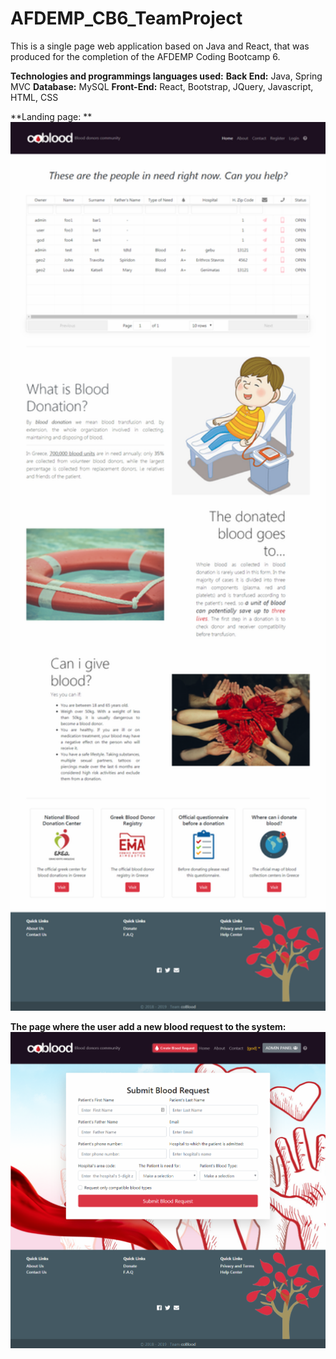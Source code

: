 # AFDEMP_CB6_TeamProject

This is a single page web application based on Java and React, that was produced for the completion of the AFDEMP Coding Bootcamp 6.

**Technologies and programmings languages used:**
**Back End:** Java, Spring MVC
**Database:** MySQL
**Front-End:** React, Bootstrap, JQuery, Javascript, HTML, CSS

**Landing page: **
<img src="readme-description/first_page.png" width="900">

**The page where the user add a new blood request to the system:**
<img src="readme-description/create_request.png" width="900">
